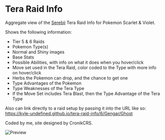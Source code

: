 # Tera Raid Info
Aggregate view of the [Serebii](https://www.serebii.net/) Tera Raid Info for Pokemon Scarlet & Violet.

Shows the following information:
- Tier 5 & 6 Raids
- Pokemon Type(s)
- Normal and Shiny images
- Base Stats
- Possible Abilities, with info on what it does when you hover/click
- Move set used in the Tera Raid, color coded to the Type with more info on hover/click
- Herbs the Pokemon can drop, and the chance to get one
- Type Advantages of the Pokemon
- Type Weaknesses of the Tera Type
- If the Move Set includes Tera Blast, then the Type Advantage of the Tera Type

Also can link directly to a raid setup by passing it into the URL like so: 
https://kyle-undefined.github.io/tera-raid-info/6/Gengar/Ghost

Coded by me, site designed by CronikCRS.

![Preview](https://questionable.link/5QBqOZtzR.png)
